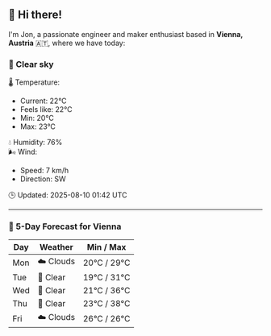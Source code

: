 ## 👋 Hi there!

I'm Jon, a passionate engineer and maker enthusiast based in **Vienna, Austria** 🇦🇹, where we have today:

### 🌙 Clear sky 

🌡️ Temperature: 
* Current: 22°C
* Feels like: 22°C
* Min: 20°C 
* Max: 23°C  

💧 Humidity: 76%  
🌬️ Wind: 
* Speed: 7 km/h 
* Direction: SW  

🕒 Updated: 2025-08-10 01:42 UTC

---

### 📅 5-Day Forecast for Vienna

| Day | Weather | Min / Max |
|-----|---------|------------|
| Mon | ☁️ Clouds | 20°C / 29°C |
| Tue | 🌙 Clear | 19°C / 31°C |
| Wed | 🌙 Clear | 21°C / 36°C |
| Thu | 🌙 Clear | 23°C / 38°C |
| Fri | ☁️ Clouds | 26°C / 26°C |
